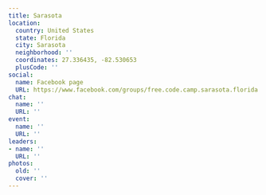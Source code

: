 ```yaml
---
title: Sarasota
location:
  country: United States
  state: Florida
  city: Sarasota
  neighborhood: ''
  coordinates: 27.336435, -82.530653
  plusCode: ''
social:
  name: Facebook page
  URL: https://www.facebook.com/groups/free.code.camp.sarasota.florida
chat:
  name: ''
  URL: ''
event:
  name: ''
  URL: ''
leaders:
- name: ''
  URL: ''
photos:
  old: ''
  cover: ''
---
```

